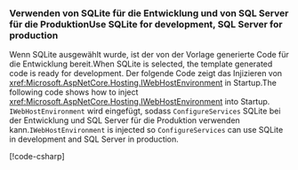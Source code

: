 ### <a name="use-sqlite-for-development-sql-server-for-production"></a><span data-ttu-id="7df47-101">Verwenden von SQLite für die Entwicklung und von SQL Server für die Produktion</span><span class="sxs-lookup"><span data-stu-id="7df47-101">Use SQLite for development, SQL Server for production</span></span>

<span data-ttu-id="7df47-102">Wenn SQLite ausgewählt wurde, ist der von der Vorlage generierte Code für die Entwicklung bereit.</span><span class="sxs-lookup"><span data-stu-id="7df47-102">When SQLite is selected, the template generated code is ready for development.</span></span> <span data-ttu-id="7df47-103">Der folgende Code zeigt das Injizieren von <xref:Microsoft.AspNetCore.Hosting.IWebHostEnvironment> in Startup.</span><span class="sxs-lookup"><span data-stu-id="7df47-103">The following code shows how to inject <xref:Microsoft.AspNetCore.Hosting.IWebHostEnvironment> into Startup.</span></span> <span data-ttu-id="7df47-104">`IWebHostEnvironment` wird eingefügt, sodass `ConfigureServices` SQLite bei der Entwicklung und SQL Server für die Produktion verwenden kann.</span><span class="sxs-lookup"><span data-stu-id="7df47-104">`IWebHostEnvironment` is injected so `ConfigureServices` can use SQLite in development and SQL Server in production.</span></span>

[!code-csharp[](~/includes/RP/code/StartupDevProd.cs?name=snippet&highlight=5,10,14)]
